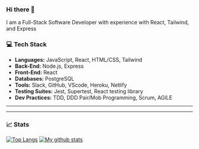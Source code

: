 ### Hi there 👋


<p text-align="center">I am a Full-Stack Software Developer with experience with React, Tailwind, and Express</p>


### 💻 Tech Stack
* **Languages:** JavaScript, React, HTML/CSS, Tailwind
* **Back-End:**  Node.js, Express
* **Front-End:** React
* **Databases:** PostgreSQL
* **Tools:** Slack, GitHub, VScode, Heroku, Netlify
* **Testing Suites:** Jest, Supertest, React testing library
* **Dev Practices:** TDD, DDD Pair/Mob Programming, Scrum, AGILE
****

****
### 📈 Stats
[![Top Langs](https://github-readme-stats.vercel.app/api/top-langs/?username=&layout=compact&theme=vision-friendly-dark)](https://github.com/DanielRGilles/github-readme-stats)
[![My github stats](https://github-readme-stats.vercel.app/api?username=DanielRGilles&hide=stars,issues&show_icons=true&include_all_commits=true&theme=vision-friendly-dark)](https://github.com/DanielRGilles/github-readme-stats)

